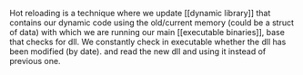 Hot reloading is a technique where we update [[dynamic library]] that contains our dynamic code using the old/current memory (could be a struct of data) with which we are running our main [[executable binaries]], base that checks for dll.
We constantly check in executable whether the dll has been modified (by date). and read the new dll and using it instead of previous one.